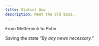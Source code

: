 ```yaml
---
title: Statist Quo
description: Meet the old boss.
---
```


From Metternich to Putin

Saving the state _"By any news necessary."_